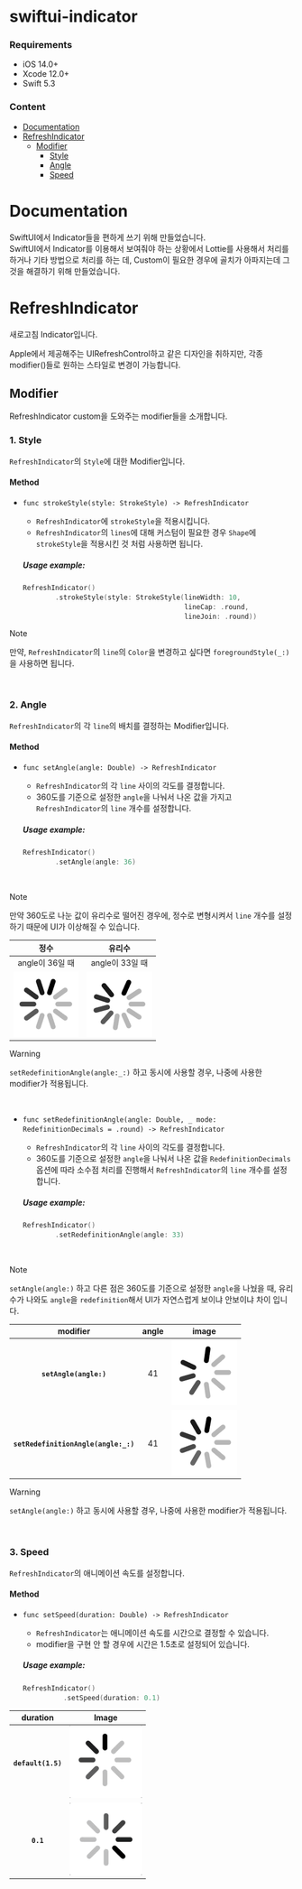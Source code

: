 # swiftui-indicator

### Requirements
* iOS 14.0+
* Xcode 12.0+
* Swift 5.3

### Content
* [Documentation](#documentation)
* [RefreshIndicator](#refreshIndicator)
  * [Modifier](#modifier)
    * [Style](#style)
    * [Angle](#angle)
    * [Speed](#speed)



<a name="documentation"></a>
# Documentation

SwiftUI에서 Indicator들을 편하게 쓰기 위해 만들었습니다.  
SwiftUI에서 Indicator를 이용해서 보여줘야 하는 상황에서 Lottie를 사용해서 처리를 하거나 기타 방법으로 처리를 하는 데, Custom이 필요한 경우에 골치가 아파지는데 그것을 해결하기 위해 만들었습니다.

<a name="refreshIndicator"></a>
# RefreshIndicator

새로고침 Indicator입니다.  

Apple에서 제공해주는 UIRefreshControl하고 같은 디자인을 취하지만, 각종 modifier()들로 원하는 스타일로 변경이 가능합니다.


<a name="modifier"></a>
## Modifier

RefreshIndicator custom을 도와주는 modifier들을 소개합니다.

<a name="style"></a>
### 1. Style

`RefreshIndicator`의 `Style`에 대한 Modifier입니다.

#### Method

- `func strokeStyle(style: StrokeStyle) -> RefreshIndicator`  
  - `RefreshIndicator`에 `strokeStyle`을 적용시킵니다.
  - `RefreshIndicator`의 `lines`에 대해 커스텀이 필요한 경우 `Shape`에 `strokeStyle`을 적용시킨 것 처럼 사용하면 됩니다.  
 
  ##### Usage example:
  ```swift
  RefreshIndicator()
          .strokeStyle(style: StrokeStyle(lineWidth: 10,
                                          lineCap: .round,
                                          lineJoin: .round))
  ```

> [!Note]  
> 만약, `RefreshIndicator`의 `line`의 `Color`을 변경하고 싶다면 `foregroundStyle(_:)`을 사용하면 됩니다.

<br>

<a name="angle"></a>
### 2. Angle

`RefreshIndicator`의 각 `line`의 배치를 결정하는 Modifier입니다.

#### Method

- `func setAngle(angle: Double) -> RefreshIndicator`
  - `RefreshIndicator`의 각 `line` 사이의 각도를 결정합니다.
  - 360도를 기준으로 설정한 `angle`을 나눠서 나온 값을 가지고 `RefreshIndicator`의 `line` 개수를 설정합니다.


  ##### Usage example:
  ```swift
  RefreshIndicator()
          .setAngle(angle: 36)
  ```

<br>

> [!Note]
> 만약 360도로 나눈 값이 유리수로 떨어진 경우에, 정수로 변형시켜서 `line` 개수를 설정하기 때문에 UI가 이상해질 수 있습니다.

|정수|유리수|
|:--:|:--:|
|angle이 36일 때|angle이 33일 때|
|<img src="GabIndicator.docc/Resources/integer_rational/integer_refreshIndicator.png"/> | <img src="GabIndicator.docc/Resources/integer_rational/rational_refreshIndicator.png"/> |


> [!Warning]
> `setRedefinitionAngle(angle:_:)` 하고 동시에 사용할 경우, 나중에 사용한 modifier가 적용됩니다.


 <br>

- `func setRedefinitionAngle(angle: Double, _ mode: RedefinitionDecimals = .round) -> RefreshIndicator`
  - `RefreshIndicator`의 각 `line` 사이의 각도를 결정합니다.
  - 360도를 기준으로 설정한 `angle`을 나눠서 나온 값을 `RedefinitionDecimals` 옵션에 따라 소수점 처리를 진행해서 `RefreshIndicator`의 `line` 개수를 설정합니다.

  ##### Usage example:
  ```swift
  RefreshIndicator()
          .setRedefinitionAngle(angle: 33)
  ```

<br>

> [!Note]
> `setAngle(angle:)` 하고 다른 점은 360도를 기준으로 설정한 `angle`을 나눴을 때, 유리수가 나와도 `angle`을 `redefinition`해서 UI가 자연스럽게 보이냐 안보이냐 차이 입니다.

| modifier | angle | image |
|:--:|:--:|:--:|
| **`setAngle(angle:)`** | 41 | <img src="GabIndicator.docc/Resources/setAngle/setAngle_refreshIndicator.png"/> |
| **`setRedefinitionAngle(angle:_:)`** | 41 | <img src="GabIndicator.docc/Resources/setRedefinitionAngle/setRedefinitionAngle_refreshIndicator.png"/> |

> [!Warning]
> `setAngle(angle:)` 하고 동시에 사용할 경우, 나중에 사용한 modifier가 적용됩니다.

<br>

<a name="speed"></a>
### 3. Speed

`RefreshIndicator`의 애니메이션 속도를 설정합니다.

#### Method

- `func setSpeed(duration: Double) -> RefreshIndicator`
  - `RefreshIndicator`는 애니메이션 속도를 시간으로 결정할 수 있습니다.
  - modifier을 구현 안 할 경우에 시간은 1.5초로 설정되어 있습니다.

  ##### Usage example:
  ```swift
  RefreshIndicator()
            .setSpeed(duration: 0.1)
  ```

| duration | Image |
|:--:|:-:|
| **`default(1.5)`** | <img src="GabIndicator.docc/Resources/setSpeed/setSpeed_duration1.5_refreshIndicator.gif"/> |
| **`0.1`** | <img src="GabIndicator.docc/Resources/setSpeed/setSpeed_duration0.1_refreshIndicator.gif"/> |
